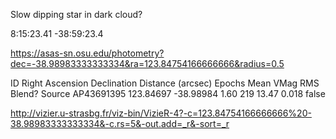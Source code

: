 Slow dipping star in dark cloud?

8:15:23.41 -38:59:23.4

https://asas-sn.osu.edu/photometry?dec=-38.98983333333334&ra=123.84754166666666&radius=0.5

ID	Right Ascension	Declination	Distance (arcsec)	Epochs	Mean VMag	RMS	Blend?	Source
AP43691395	123.84697	-38.98984	1.60	219	13.47	0.018	false	


http://vizier.u-strasbg.fr/viz-bin/VizieR-4?-c=123.84754166666666%20-38.98983333333334&-c.rs=5&-out.add=_r&-sort=_r



